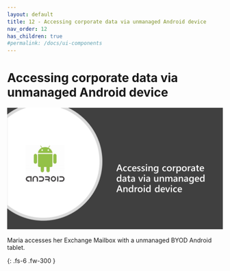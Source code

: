 ```yaml
---
layout: default
title: 12 - Accessing corporate data via unmanaged Android device
nav_order: 12
has_children: true
#permalink: /docs/ui-components
---
```


# Accessing corporate data via unmanaged Android device

![](/assets/images/scenario12/Scenario12_01.PNG "Scenario 12")

Maria accesses her Exchange Mailbox with a unmanaged BYOD Android tablet.


{: .fs-6 .fw-300 }
